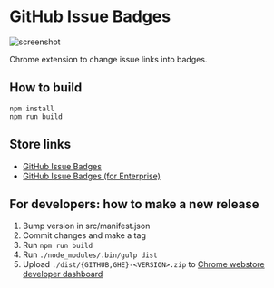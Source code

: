 # GitHub Issue Badges

![screenshot](docs/screenshot.png)

Chrome extension to change issue links into badges.

## How to build

    npm install
    npm run build

## Store links

- [GitHub Issue Badges](https://chrome.google.com/webstore/detail/github-issue-badges/mkfiamgphibplgocbkifgcpnioogccfm)
- [GitHub Issue Badges (for Enterprise)](https://chrome.google.com/webstore/detail/github-issue-badges-for-e/bnbbodldimbdcckbnplohombkipjnmni)

## For developers: how to make a new release

1. Bump version in src/manifest.json
2. Commit changes and make a tag
3. Run `npm run build`
4. Run `./node_modules/.bin/gulp dist`
5. Upload `./dist/{GITHUB,GHE}-<VERSION>.zip` to [Chrome webstore developer dashboard](https://chrome.google.com/webstore/developer/dashboard)
